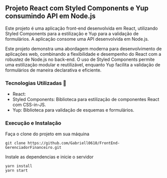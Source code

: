 ## Projeto React com Styled Components e Yup consumindo API em Node.js
Este projeto é uma aplicação front-end desenvolvida em React, utilizando Styled Components para a estilização e Yup para a validação de formulários. A aplicação consome uma API desenvolvida em Node.js.

Este projeto demonstra uma abordagem moderna para desenvolvimento de aplicações web, combinando a flexibilidade e desempenho do React com a robustez de Node.js no back-end. O uso de Styled Components permite uma estilização modular e reutilizável, enquanto Yup facilita a validação de formulários de maneira declarativa e eficiente.

### Tecnologias Utilizadas 🚀
- React:
- Styled Components: Biblioteca para estilização de componentes React com CSS-in-JS.
- Yup: Biblioteca para validação de esquemas e formulários.

### Execução e Instalação
Faça o clone do projeto em sua máquina
```
git clone https://github.com/Gabriell0610/FrontEnd-GerenciadorFinanceiro.git
```
Instale as dependencias e inicie o servidor
```
yarn install
yarn start
```








